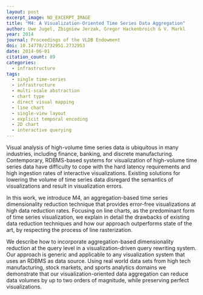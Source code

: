 ```yaml
---
layout: post
excerpt_image: NO_EXCERPT_IMAGE
title: "M4: A Visualization-Oriented Time Series Data Aggregation"
author: Uwe Jugel, Zbigniew Jerzak, Gregor Hackenbroich & V. Markl
year: 2014
journal: Proceedings of the VLDB Endowment
doi: 10.14778/2732951.2732953
date: 2014-06-01
citation_count: 89
categories:
  - infrastructure
tags:
  - single time-series
  - infrastructure
  - multi-scale abstraction
  - chart type
  - direct visual mapping
  - line chart
  - single-view layout
  - explicit temporal encoding
  - 2D chart
  - interactive querying
---
```

Visual analysis of high-volume time series data is ubiquitous in many industries, including finance, banking, and discrete manufacturing. Contemporary, RDBMS-based systems for visualization of high-volume time series data have difficulty to cope with the hard latency requirements and high ingestion rates of interactive visualizations. Existing solutions for lowering the volume of time series data disregard the semantics of visualizations and result in visualization errors. 
 
In this work, we introduce M4, an aggregation-based time series dimensionality reduction technique that provides error-free visualizations at high data reduction rates. Focusing on line charts, as the predominant form of time series visualization, we explain in detail the drawbacks of existing data reduction techniques and how our approach outperforms state of the art, by respecting the process of line rasterization. 
 
We describe how to incorporate aggregation-based dimensionality reduction at the query level in a visualization-driven query rewriting system. Our approach is generic and applicable to any visualization system that uses an RDBMS as data source. Using real world data sets from high tech manufacturing, stock markets, and sports analytics domains we demonstrate that our visualization-oriented data aggregation can reduce data volumes by up to two orders of magnitude, while preserving perfect visualizations.
